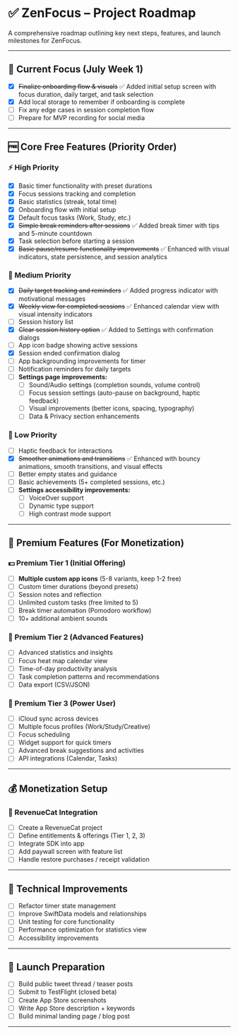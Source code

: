 # ✅ ZenFocus – Project Roadmap

A comprehensive roadmap outlining key next steps, features, and launch milestones for ZenFocus.

---

## 📌 Current Focus (July Week 1)

- [x] ~~Finalize onboarding flow & visuals~~ ✅ Added initial setup screen with focus duration, daily target, and task selection
- [x] Add local storage to remember if onboarding is complete
- [ ] Fix any edge cases in session completion flow
- [ ] Prepare for MVP recording for social media

---

## 🆓 Core Free Features (Priority Order)

### ⚡ High Priority

- [x] Basic timer functionality with preset durations
- [x] Focus sessions tracking and completion
- [x] Basic statistics (streak, total time)
- [x] Onboarding flow with initial setup
- [x] Default focus tasks (Work, Study, etc.)
- [x] ~~Simple break reminders after sessions~~ ✅ Added break timer with tips and 5-minute countdown
- [x] Task selection before starting a session
- [x] ~~Basic pause/resume functionality improvements~~ ✅ Enhanced with visual indicators, state persistence, and session analytics
<!-- - [ ] Session completion sound options (3-5 free sounds) -->

### 🌟 Medium Priority

- [x] ~~Daily target tracking and reminders~~ ✅ Added progress indicator with motivational messages
- [x] ~~Weekly view for completed sessions~~ ✅ Enhanced calendar view with visual intensity indicators
- [ ] Session history list
- [x] ~~Clear session history option~~ ✅ Added to Settings with confirmation dialogs
- [ ] App icon badge showing active sessions
- [x] Session ended confirmation dialog
- [ ] App backgrounding improvements for timer
- [ ] Notification reminders for daily targets
- [ ] **Settings page improvements:**
  - [ ] Sound/Audio settings (completion sounds, volume control)
  - [ ] Focus session settings (auto-pause on background, haptic feedback)
  - [ ] Visual improvements (better icons, spacing, typography)
  - [ ] Data & Privacy section enhancements

### 🔧 Low Priority

- [ ] Haptic feedback for interactions
- [x] ~~Smoother animations and transitions~~ ✅ Enhanced with bouncy animations, smooth transitions, and visual effects
- [ ] Better empty states and guidance
- [ ] Basic achievements (5+ completed sessions, etc.)
- [ ] **Settings accessibility improvements:**
  - [ ] VoiceOver support
  - [ ] Dynamic type support
  - [ ] High contrast mode support

---

## 💎 Premium Features (For Monetization)

### 💵 Premium Tier 1 (Initial Offering)

- [ ] **Multiple custom app icons** (5-8 variants, keep 1-2 free)
- [ ] Custom timer durations (beyond presets)
- [ ] Session notes and reflection
- [ ] Unlimited custom tasks (free limited to 5)
- [ ] Break timer automation (Pomodoro workflow)
- [ ] 10+ additional ambient sounds

### 🎯 Premium Tier 2 (Advanced Features)

- [ ] Advanced statistics and insights
- [ ] Focus heat map calendar view
- [ ] Time-of-day productivity analysis
- [ ] Task completion patterns and recommendations
- [ ] Data export (CSV/JSON)

### 🚀 Premium Tier 3 (Power User)

- [ ] iCloud sync across devices
- [ ] Multiple focus profiles (Work/Study/Creative)
- [ ] Focus scheduling
- [ ] Widget support for quick timers
- [ ] Advanced break suggestions and activities
- [ ] API integrations (Calendar, Tasks)

---

## 💰 Monetization Setup

### 🧩 RevenueCat Integration

- [ ] Create a RevenueCat project
- [ ] Define entitlements & offerings (Tier 1, 2, 3)
- [ ] Integrate SDK into app
- [ ] Add paywall screen with feature list
- [ ] Handle restore purchases / receipt validation

---

## 🔧 Technical Improvements

- [ ] Refactor timer state management
- [ ] Improve SwiftData models and relationships
- [ ] Unit testing for core functionality
- [ ] Performance optimization for statistics view
- [ ] Accessibility improvements

---

## 🚀 Launch Preparation

- [ ] Build public tweet thread / teaser posts
- [ ] Submit to TestFlight (closed beta)
- [ ] Create App Store screenshots
- [ ] Write App Store description + keywords
- [ ] Build minimal landing page / blog post

---
